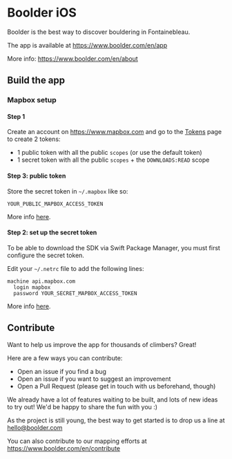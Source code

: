 # Boolder iOS

Boolder is the best way to discover bouldering in Fontainebleau.

The app is available at https://www.boolder.com/en/app

More info: https://www.boolder.com/en/about

## Build the app

### Mapbox setup

#### Step 1

Create an account on https://www.mapbox.com and go to the [Tokens]([url](https://account.mapbox.com/access-tokens/)) page to create 2 tokens:
- 1 public token with all the public `scopes` (or use the default token)
- 1 secret token with all the public `scopes` + the `DOWNLOADS:READ` scope

#### Step 3: public token

Store the secret token in `~/.mapbox` like so:

```
YOUR_PUBLIC_MAPBOX_ACCESS_TOKEN
```

More info [here]([url](https://docs.mapbox.com/help/troubleshooting/private-access-token-android-and-ios/#ios)).

#### Step 2: set up the secret token

To be able to download the SDK via Swift Package Manager, you must first configure the secret token.

Edit your `~/.netrc` file to add the following lines:

```
machine api.mapbox.com
  login mapbox
  password YOUR_SECRET_MAPBOX_ACCESS_TOKEN
```

More info [here]([url](https://docs.mapbox.com/ios/maps/guides/install/)).

## Contribute

Want to help us improve the app for thousands of climbers? Great!

Here are a few ways you can contribute:
- Open an issue if you find a bug
- Open an issue if you want to suggest an improvement
- Open a Pull Request (please get in touch with us beforehand, though)

We already have a lot of features waiting to be built, and lots of new ideas to try out!
We'd be happy to share the fun with you :)

As the project is still young, the best way to get started is to drop us a line at hello@boolder.com

You can also contribute to our mapping efforts at https://www.boolder.com/en/contribute
